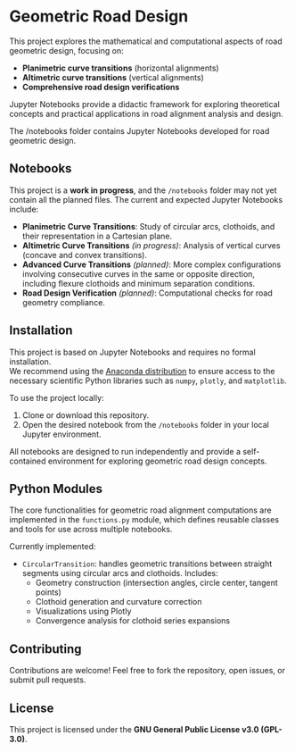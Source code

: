 # Geometric Road Design

This project explores the mathematical and computational aspects of road geometric design, focusing on:

- **Planimetric curve transitions** (horizontal alignments)  
- **Altimetric curve transitions** (vertical alignments)  
- **Comprehensive road design verifications**  

Jupyter Notebooks provide a didactic framework for exploring theoretical concepts and practical applications in road alignment analysis and design.

The /notebooks folder contains Jupyter Notebooks developed for road geometric design.

## Notebooks

This project is a **work in progress**, and the `/notebooks` folder may not yet contain all the planned files. The current and expected Jupyter Notebooks include:  

- **Planimetric Curve Transitions**: Study of circular arcs, clothoids, and their representation in a Cartesian plane.
- **Altimetric Curve Transitions** *(in progress)*: Analysis of vertical curves (concave and convex transitions).  
- **Advanced Curve Transitions** *(planned)*: More complex configurations involving consecutive curves in the same or opposite direction, including flexure clothoids and minimum separation conditions.
- **Road Design Verification** *(planned)*: Computational checks for road geometry compliance.  
  

## Installation

This project is based on Jupyter Notebooks and requires no formal installation.  
We recommend using the [Anaconda distribution](https://www.anaconda.com/) to ensure access to the necessary scientific Python libraries such as `numpy`, `plotly`, and `matplotlib`.

To use the project locally:

1. Clone or download this repository.
2. Open the desired notebook from the `/notebooks` folder in your local Jupyter environment.

All notebooks are designed to run independently and provide a self-contained environment for exploring geometric road design concepts.

## Python Modules

The core functionalities for geometric road alignment computations are implemented in the `functions.py` module, which defines reusable classes and tools for use across multiple notebooks.

Currently implemented:

- `CircularTransition`: handles geometric transitions between straight segments using circular arcs and clothoids. Includes:
  - Geometry construction (intersection angles, circle center, tangent points)
  - Clothoid generation and curvature correction
  - Visualizations using Plotly
  - Convergence analysis for clothoid series expansions
  

## Contributing

Contributions are welcome! Feel free to fork the repository, open issues, or submit pull requests.  

## License

This project is licensed under the **GNU General Public License v3.0 (GPL-3.0)**.  
